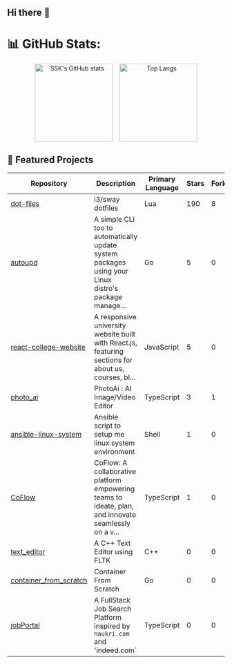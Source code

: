 ## Hi there 👋

# 📊 GitHub Stats:

<div align="center" style="display: flex; justify-content: center; gap: 16px;">
  <img src="https://github-readme-stats.vercel.app/api?username=2SSK&show_icons=true&theme=great-gatsby&border_radius=12&bg_color=135,222223,000000&hide_border=true" alt="SSK's GitHub stats" height="180"/>
  <img src="https://github-readme-stats.vercel.app/api/top-langs/?username=2SSK&theme=great-gatsby&hide_border=true&layout=compact&card_width=495&border_radius=12&bg_color=135,222223,000000&hide=css,html,scss" alt="Top Langs" height="180"/>
</div>

## 🚀 Featured Projects

| Repository | Description | Primary Language | Stars | Forks | Last Updated |
| ---------- | ----------- | ---------------- | ----- | ----- | ------------ |
| [dot-files](https://github.com/2SSK/dot-files) | i3/sway dotfiles | Lua | 190 | 8 | <span title="Jul 31, 2025">Today</span> |
| [autoupd](https://github.com/2SSK/autoupd) | A simple CLI too to automatically update system packages using your Linux distro's package manage... | Go | 5 | 0 | <span title="Jul 21, 2025">10 days ago</span> |
| [react-college-website](https://github.com/2SSK/react-college-website) | A responsive university website built with React.js, featuring sections for about us, courses, bl... | JavaScript | 5 | 0 | <span title="Jun 28, 2025">1 month ago</span> |
| [photo_ai](https://github.com/2SSK/photo_ai) | PhotoAi : AI Image/Video Editor | TypeScript | 3 | 1 | <span title="Jun 28, 2025">1 month ago</span> |
| [ansible-linux-system](https://github.com/2SSK/ansible-linux-system) | Ansible script to setup me linux system environment | Shell | 1 | 0 | <span title="Jul 31, 2025">Today</span> |
| [CoFlow](https://github.com/2SSK/CoFlow) | CoFlow: A collaborative platform empowering teams to ideate, plan, and innovate seamlessly on a v... | TypeScript | 1 | 0 | <span title="Jul 19, 2025">12 days ago</span> |
| [text_editor](https://github.com/2SSK/text_editor) | A C++ Text Editor using FLTK | C++ | 0 | 0 | <span title="Jun 28, 2025">1 month ago</span> |
| [container_from_scratch](https://github.com/2SSK/container_from_scratch) | Container From Scratch | Go | 0 | 0 | <span title="Jun 28, 2025">1 month ago</span> |
| [jobPortal](https://github.com/2SSK/jobPortal) | A FullStack Job Search Platform inspired by `naukri.com` and 'indeed.com` | TypeScript | 0 | 0 | <span title="Jun 28, 2025">1 month ago</span> |
